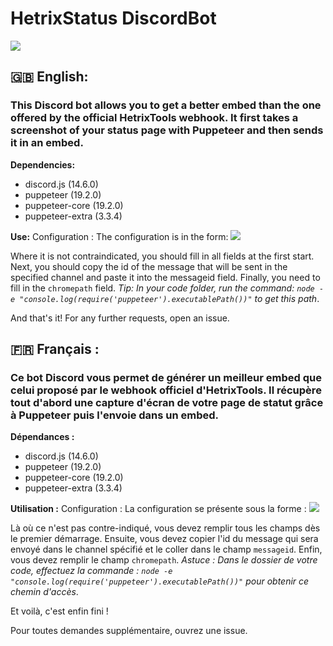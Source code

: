 # HetrixStatus DiscordBot
![](https://repository-images.githubusercontent.com/559248481/d7387b39-4858-4784-aac1-2b3f1f379fa3)
## **🇬🇧** English:
### This Discord bot allows you to get a better embed than the one offered by the official HetrixTools webhook. It first takes a screenshot of your status page with Puppeteer and then sends it in an embed.
**Dependencies:**
* discord.js (14.6.0)
* puppeteer (19.2.0)
* puppeteer-core (19.2.0)
* puppeteer-extra (3.3.4)

**Use:**
Configuration :
The configuration is in the form:
![](https://i.ibb.co/0XB4xQY/configjsonen.png)

Where it is not contraindicated, you should fill in all fields at the first start.
Next, you should copy the id of the message that will be sent in the specified channel and paste it into the messageid field.
Finally, you need to fill in the ``chromepath`` field. *Tip: In your code folder, run the command: ``node -e "console.log(require('puppeteer').executablePath())"`` to get this path*.

And that's it!
For any further requests, open an issue.

## **🇫🇷** Français :
### Ce bot Discord vous permet de générer un meilleur embed que celui proposé par le webhook officiel d'HetrixTools. Il récupère tout d'abord une capture d'écran de votre page de statut grâce à Puppeteer puis l'envoie dans un embed.

**Dépendances :**
* discord.js (14.6.0)
* puppeteer (19.2.0)
* puppeteer-core (19.2.0)
* puppeteer-extra (3.3.4)

**Utilisation :**
Configuration :
La configuration se présente sous la forme :
![](https://i.ibb.co/Czmsfj5/configjsonfr.png)

Là où ce n'est pas contre-indiqué, vous devez remplir tous les champs dès le premier démarrage.
Ensuite, vous devez copier l'id du message qui sera envoyé dans le channel spécifié et le coller dans le champ ``messageid``.
Enfin, vous devez remplir le champ ``chromepath``. *Astuce : Dans le dossier de votre code, effectuez la commande : ``node -e "console.log(require('puppeteer').executablePath())"`` pour obtenir ce chemin d'accès*.

Et voilà, c'est enfin fini !

Pour toutes demandes supplémentaire, ouvrez une issue.
